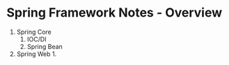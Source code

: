 # Spring Framework Notes - Overview




1. Spring Core
   1. IOC/DI
   2. Spring Bean
2. Spring Web
   1. 
